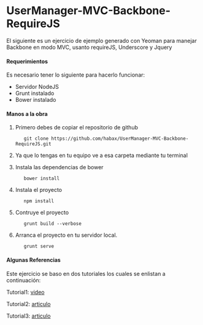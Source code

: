 UserManager-MVC-Backbone-RequireJS
==========

El siguiente es un ejercicio de ejemplo generado con Yeoman para manejar Backbone en modo MVC, usanto requireJS, Underscore y Jquery

#### Requerimientos
Es necesario tener lo siguiente para hacerlo funcionar:

* Servidor NodeJS
* Grunt instalado
* Bower instalado


#### Manos a la obra
1. Primero debes de copiar el repositorio de github

          git clone https://github.com/habax/UserManager-MVC-Backbone-RequireJS.git

2. Ya que lo tengas en tu equipo ve a esa carpeta mediante tu terminal
3. Instala las dependencias de bower

          bower install

4. Instala el proyecto

          npm install


5. Contruye el proyecto

          grunt build --verbose

6. Arranca el proyecto en tu servidor local.

          grunt serve


#### Algunas Referencias
Este ejercicio se baso en dos tutoriales los cuales se enlistan a continuación:

Tutorial1: [video](https://www.youtube.com/watch?v=FZSjvWtUxYk)

Tutorial2: [articulo](http://www.webdesignporto.com/3-steps-to-fully-automatized-javascript-environment-with-yeoman-and-require-js-for-lazy-people/)

Tutorial3: [articulo](http://backbonetutorials.com/organizing-backbone-using-modules/)
